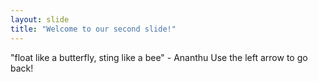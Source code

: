 ```yaml
---
layout: slide
title: "Welcome to our second slide!"
---
```

"float like a butterfly, sting like a bee" - Ananthu
Use the left arrow to go back!
